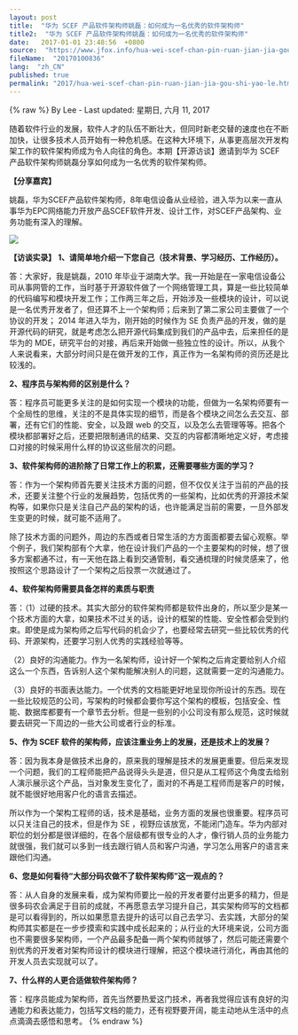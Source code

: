 ```yaml
---
layout: post
title:  "华为 SCEF 产品软件架构师姚磊：如何成为一名优秀的软件架构师"
title2:  "华为 SCEF 产品软件架构师姚磊：如何成为一名优秀的软件架构师"
date:   2017-01-01 23:48:56  +0800
source:  "https://www.jfox.info/hua-wei-scef-chan-pin-ruan-jian-jia-gou-shi-yao-le.html"
fileName:  "20170100836"
lang:  "zh_CN"
published: true
permalink: "2017/hua-wei-scef-chan-pin-ruan-jian-jia-gou-shi-yao-le.html"
---
```

{% raw %}
By Lee - Last updated: 星期日, 六月 11, 2017

随着软件行业的发展，软件人才的队伍不断壮大，但同时新老交替的速度也在不断加快，让很多技术人员开始有一种危机感。在这种大环境下，从事更高层次开发构架工作的软件架构师成为令人向往的角色。本期【开源访谈】邀请到华为 SCEF 产品软件架构师姚磊分享如何成为一名优秀的软件架构师。

**【分享嘉宾】**

姚磊，华为SCEF产品软件架构师，8年电信设备从业经验，进入华为以来一直从事华为EPC网络能力开放产品SCEF软件开发、设计工作，对SCEF产品架构、业务功能有深入的理解。

![](/wp-content/uploads/2017/06/102858_3ZWM_2686220.jpg)

**【访谈实录】**
**1、请简单地介绍一下您自己（技术背景、学习经历、工作经历）。**

答：大家好，我是姚磊，2010 年毕业于湖南大学。我一开始是在一家电信设备公司从事网管的工作，当时基于开源软件做了一个网络管理工具，算是一些比较简单的代码编写和模块开发工作；工作两三年之后，开始涉及一些模块的设计，可以说是一名优秀开发者了，但还算不上一个架构师；后来到了第二家公司主要做了一个协议的开发； 2014 年进入华为，刚开始的时候作为 SE 负责产品的开发，做的是开源代码的研究，就是考虑怎么把开源代码集成到我们的产品中去，后来担任的是华为的 MDE，研究平台的对接，再后来开始做一些独立性的设计。所以，从我个人来说看来，大部分时间只是在做开发的工作，真正作为一名架构师的资历还是比较浅的。

**2、程序员与架构师的区别是什么？**

答：程序员可能更多关注的是如何实现一个模块的功能，但做为一名架构师要有一个全局性的思维，关注的不是具体实现的细节，而是各个模块之间怎么去交互、部署，还有它们的性能、安全，以及跟 web 的交互，以及怎么去管理等等。把各个模块都部署好之后，还要把限制通讯的结果、交互的内容都清晰地定义好，考虑接口对接的时候采用什么样的协议这些层次的问题。

**3、软件架构师的进阶除了日常工作上的积累，还需要哪些方面的学习？**

答：作为一个架构师首先要关注技术方面的问题，但不仅仅关注于当前的产品的技术，还要关注整个行业的发展趋势，包括优秀的一些架构，比如优秀的开源技术架构等，如果你只是关注自己产品的架构的话，也许能满足当前的需要，一旦外部发生变更的时候，就可能不适用了。

除了技术方面的问题外，周边的东西或者日常生活的方方面面都要去留心观察。举个例子，我们架构部有个大拿，他在设计我们产品的一个主要架构的时候，想了很多方案都通不过，有一天他在路上看到交通管制，看交通梳理的时候灵感来了，他按照这个思路设计了一个架构之后投票一次就通过了。

**4、软件架构师需要具备怎样的素质与职责**

答：（1）过硬的技术。其实大部分的软件架构师都是软件出身的，所以至少是某一个技术方面的大拿，如果技术不过关的话，设计的框架的性能、安全性都会受到约束。即使是成为架构师之后写代码的机会少了，也要经常去研究一些比较优秀的代码、开源架构，还要学习别人优秀的实践经验等等。

（2）良好的沟通能力。作为一名架构师，设计好一个架构之后肯定要给别人介绍这么一个东西，告诉别人这个架构能解决别人的问题，这就需要一定的沟通能力。

（3）良好的书面表达能力。一个优秀的文档能更好地呈现你所设计的东西。现在一些比较规范的公司，写架构的时候都会要你写这个架构的模板，包括安全、性能、数据库都要有一个章节去分析。但是一些别的小公司没有那么规范，这时候就要去研究一下周边的一些大公司或者行业的标准。

**5、作为 SCEF 软件的架构师，应该注重业务上的发展，还是技术上的发展？**

答：因为我本身是做技术出身的，原来我的理解是技术的发展更重要。但后来发现一个问题，我们的工程师能把产品说得头头是道，但只是从工程师这个角度去给别人演示展示这个产品，当对象发生变化了，面对的不再是工程师而是客户的时候，就不能很好地用客户化的语言去描述。

所以作为一个架构工程师的话，技术是基础，业务方面的发展也很重要。程序员可以只关注自己的技术，但是作为 SE ，视野应该放宽，不能闭门造车。华为内部对职位的划分都是很详细的，在各个层级都有很专业的人才，像行销人员的业务能力就很强，我们就可以多到一线去跟行销人员和客户沟通，学习怎么用客户的语言来跟他们沟通。

**6、您是如何看待“大部分码农做不了软件架构师”这一观点的？**

答：从人自身的发展来看，成为架构师要比一般的开发者要付出更多的精力，但是很多码农会满足于目前的成就，不再愿意去学习提升自己，其实架构师写的文档都是可以看得到的，所以如果愿意去提升的话可以自己去学习、去实践，大部分的架构师其实都是在一步步摸索和实践中成长起来的；从行业的大环境来说，公司方面也不需要很多架构师，一个产品最多配备一两个架构师就够了，然后可能还需要个别优秀的开发者对架构师设计的模块进行理解，把这个模块进行消化，再由其他的开发人员去实现就可以了。

**7、什么样的人更合适做软件架构师？**

答：程序员能成为架构师，首先当然要热爱这门技术，再者我觉得应该有良好的沟通能力和表达能力，包括写文档的能力，还有视野要开阔，能主动地从生活中的点点滴滴去感悟和思考。
{% endraw %}
